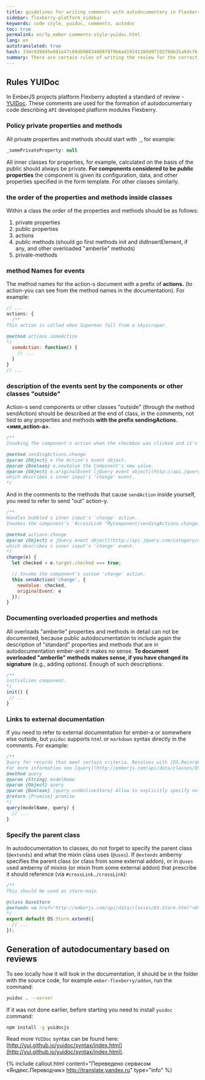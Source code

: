 ```yaml
--- 
title: guidelines for writing comments with autodocumentary in Flexberry Ember 
sidebar: flexberry-platform_sidebar 
keywords: code style, yuidoc, comments, autodoc 
toc: true 
permalink: en/fp_ember-comments-style-yuidoc.html 
lang: en 
autotranslated: true 
hash: 33dc939dd5e081e47c89db9883408978f9b6ad1934110dd9719278db35a9dcf6 
summary: There are certain rules of writing the review for the correct formation of autodocumentary in ember-ember flexberry and other projects. All comments are written according to the rules of YUIDoc. 
--- 
```


## Rules YUIDoc 

In EmberJS projects platform Flexberry adopted a standard of review - [YUIDoc](http://yui.github.io/yuidoc/syntax/index.html). These comments are used for the formation of autodocumentary code describing `API` developed platform modules Flexberry. 

### Policy private properties and methods 

All private properties and methods should start with `_`, for example: 

``` javascript
_somePrivateProperty: null
``` 

All inner classes for properties, for example, calculated on the basis of the public should always be private. 
**For components considered to be public properties** the component is given its configuration, data, and other properties specified in the form template. 
For other classes similarly. 

### the order of the properties and methods inside classes 

Within a class the order of the properties and methods should be as follows: 
1. private properties 
2. public properties 
3. actions 
4. public methods (should go first methods init and didInsertElement, if any, and other overloaded "amberlie" methods) 
5. private-methods 

### method Names for events 

The method names for the action-s document with a prefix of **actions.<methodname>** (to action-you can see from the method names in the documentation). For example: 

``` javascript
// ... 
actions: {
  /** 
This action is called when Superman fall from a skyscraper. 

@method actions.someAction 
*/
  someAction: function() {
    // ... 
  }
}
// ... 
``` 

### description of the events sent by the components or other classes "outside" 

Action-s send components or other classes "outside" (through the method sendAction) should be described at the end of class, in the comments, not tied to any properties and methods **with the prefix sendingActions.<имя_action-a>**. 

``` javascript
/** 
Invoking the component's action when the checkbox was clicked and it's 'checked' state changed. 

@method sendingActions.change 
@param {Object} e the Action's event object. 
@param {Boolean} e.newValue the Component's new value. 
@param {Object} e.originalEvent [jQuery event object](http://api.jquery.com/category/events/event-object/) 
which describes s inner input's 'change' event. 
*/
``` 

And in the comments to the methods that cause `sendAction` inside yourself, you need to refer to send "out" action-y. 

``` javascript
/** 
Handles bubbled s inner input's 'change' action. 
Invokes the component's `#crossLink "MyComponent/sendingActions.change:method"`'change'`/crossLink` action. 

@method actions.change 
@param {Object} e jQuery event object](http://api.jquery.com/category/events/event-object/) 
which describes s inner input's 'change' event. 
*/
change(e) {
  let checked = e.target.checked === true;

  // Invoke the component's custom 'change' action. 
  this.sendAction('change', {
    newValue: checked,
    originalEvent: e
  });
}
``` 

### Documenting overloaded properties and methods 

All overloads "amberlie" properties and methods in detail can not be documented, because public autodocumentation to include again the description of "standard" properties and methods that are in autodocumentation ember-and it makes no sense. 
**To document overloaded "amberlie" methods makes sense, if you have changed its signature** (e.g., adding options).
Enough of such descriptions: 

``` javascript
/** 
initializes component. 
*/
init() {
 // ... 
}
``` 

### Links to external documentation 

If you need to refer to external documentation for ember-a or somewhere else outside, but `yuidoc` supports `html` or `markdown` syntax directly in the comments. 
For example: 

``` javascript
/** 
Query for records that meet certain criteria. Resolves with [DS.RecordArray](http://emberjs.com/api/data/classes/DS.RecordArray.html). 
For more information see [query](http://emberjs.com/api/data/classes/DS.Store.html#method_query) method of [DS.Store](http://emberjs.com/api/data/classes/DS.Store.html). 
@method query 
@param {String} modelName 
@param {Object} query 
@param {Boolean} [query.useOnlineStore] Allow to explicitly specify online or offline independently using the store of global online status 
@return {Promise} promise 
*/
query(modelName, query) {
  // ... 
}
``` 

### Specify the parent class 

In autodocumentation to classes, do not forget to specify the parent class (`@extends`) and what the mixin class uses (`@uses`). 
If `@extends` amberny specifies the parent class (or class from some external addon), or in `@uses` used amberny of mixins (or mixin from some external addon) that prescribe it should reference (via `#crossLink`..`/crossLink`): 

``` javascript
/** 
This should be used as store:main 

@class BaseStore 
@extends <a href="http://emberjs.com/api/data/classes/DS.Store.html">DS.Store</a> 
*/
export default DS.Store.extend({
  // ... 
});
``` 

## Generation of autodocumentary based on reviews 

To see locally how it will look in the documentation, it should be in the folder with the source code, for example `ember-flexberry/addon`, run the command: 

``` bash
yuidoc . --server
``` 

If it was not done earlier, before starting you need to install `yuidoc` command: 

``` bash
npm install -g yuidocjs
``` 

Read more `YUIDoc` syntax can be found here: [http://yui.github.io/yuidoc/syntax/index.html](http://yui.github.io/yuidoc/syntax/index.html).


{% include callout.html content="Переведено сервисом «Яндекс.Переводчик» <http://translate.yandex.ru>" type="info" %}